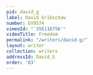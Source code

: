 ```yaml
---
pid: david_g
label: David Gribschaw
number: EV9574
vimeoId: "'355116756'"
videoTitle: Freedom
permalink: "/writers/david-g/"
layout: writer
collection: writers
addressId: David_G
order: '03'
---
```

